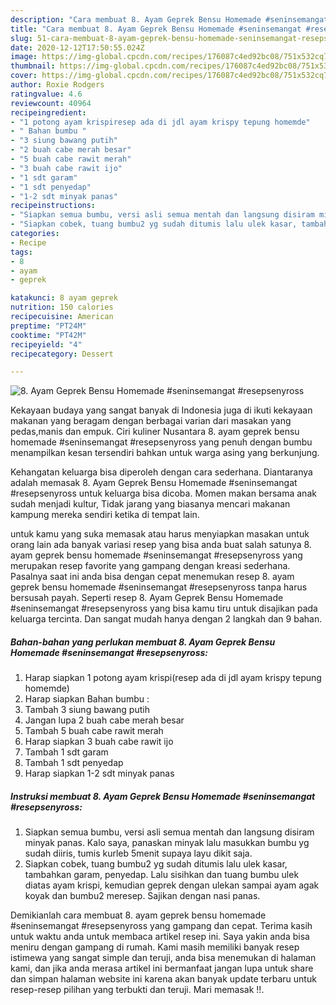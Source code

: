 ```yaml
---
description: "Cara membuat 8. Ayam Geprek Bensu Homemade #seninsemangat #resepsenyross Favorite"
title: "Cara membuat 8. Ayam Geprek Bensu Homemade #seninsemangat #resepsenyross Favorite"
slug: 51-cara-membuat-8-ayam-geprek-bensu-homemade-seninsemangat-resepsenyross-favorite
date: 2020-12-12T17:50:55.024Z
image: https://img-global.cpcdn.com/recipes/176087c4ed92bc08/751x532cq70/8-ayam-geprek-bensu-homemade-seninsemangat-resepsenyross-foto-resep-utama.jpg
thumbnail: https://img-global.cpcdn.com/recipes/176087c4ed92bc08/751x532cq70/8-ayam-geprek-bensu-homemade-seninsemangat-resepsenyross-foto-resep-utama.jpg
cover: https://img-global.cpcdn.com/recipes/176087c4ed92bc08/751x532cq70/8-ayam-geprek-bensu-homemade-seninsemangat-resepsenyross-foto-resep-utama.jpg
author: Roxie Rodgers
ratingvalue: 4.6
reviewcount: 40964
recipeingredient:
- "1 potong ayam krispiresep ada di jdl ayam krispy tepung homemde"
- " Bahan bumbu "
- "3 siung bawang putih"
- "2 buah cabe merah besar"
- "5 buah cabe rawit merah"
- "3 buah cabe rawit ijo"
- "1 sdt garam"
- "1 sdt penyedap"
- "1-2 sdt minyak panas"
recipeinstructions:
- "Siapkan semua bumbu, versi asli semua mentah dan langsung disiram minyak panas. Kalo saya, panaskan minyak lalu masukkan bumbu yg sudah diiris, tumis kurleb 5menit supaya layu dikit saja."
- "Siapkan cobek, tuang bumbu2 yg sudah ditumis lalu ulek kasar, tambahkan garam, penyedap. Lalu sisihkan dan tuang bumbu ulek diatas ayam krispi, kemudian geprek dengan ulekan sampai ayam agak koyak dan bumbu2 meresep. Sajikan dengan nasi panas."
categories:
- Recipe
tags:
- 8
- ayam
- geprek

katakunci: 8 ayam geprek 
nutrition: 150 calories
recipecuisine: American
preptime: "PT24M"
cooktime: "PT42M"
recipeyield: "4"
recipecategory: Dessert

---
```



![8. Ayam Geprek Bensu Homemade #seninsemangat #resepsenyross](https://img-global.cpcdn.com/recipes/176087c4ed92bc08/751x532cq70/8-ayam-geprek-bensu-homemade-seninsemangat-resepsenyross-foto-resep-utama.jpg)

Kekayaan budaya yang sangat banyak di Indonesia juga di ikuti kekayaan makanan yang beragam dengan berbagai varian dari masakan yang pedas,manis dan empuk. Ciri kuliner Nusantara 8. ayam geprek bensu homemade #seninsemangat #resepsenyross yang penuh dengan bumbu menampilkan kesan tersendiri bahkan untuk warga asing yang berkunjung.


Kehangatan keluarga bisa diperoleh dengan cara sederhana. Diantaranya adalah memasak 8. Ayam Geprek Bensu Homemade #seninsemangat #resepsenyross untuk keluarga bisa dicoba. Momen makan bersama anak sudah menjadi kultur, Tidak jarang yang biasanya mencari makanan kampung mereka sendiri ketika di tempat lain.



untuk kamu yang suka memasak atau harus menyiapkan masakan untuk orang lain ada banyak variasi resep yang bisa anda buat salah satunya 8. ayam geprek bensu homemade #seninsemangat #resepsenyross yang merupakan resep favorite yang gampang dengan kreasi sederhana. Pasalnya saat ini anda bisa dengan cepat menemukan resep 8. ayam geprek bensu homemade #seninsemangat #resepsenyross tanpa harus bersusah payah.
Seperti resep 8. Ayam Geprek Bensu Homemade #seninsemangat #resepsenyross yang bisa kamu tiru untuk disajikan pada keluarga tercinta. Dan sangat mudah hanya dengan 2 langkah dan 9 bahan.


<!--inarticleads1-->

##### Bahan-bahan yang perlukan membuat 8. Ayam Geprek Bensu Homemade #seninsemangat #resepsenyross:

1. Harap siapkan 1 potong ayam krispi(resep ada di jdl ayam krispy tepung homemde)
1. Harap siapkan  Bahan bumbu :
1. Tambah 3 siung bawang putih
1. Jangan lupa 2 buah cabe merah besar
1. Tambah 5 buah cabe rawit merah
1. Harap siapkan 3 buah cabe rawit ijo
1. Tambah 1 sdt garam
1. Tambah 1 sdt penyedap
1. Harap siapkan 1-2 sdt minyak panas




<!--inarticleads2-->

##### Instruksi membuat  8. Ayam Geprek Bensu Homemade #seninsemangat #resepsenyross:

1. Siapkan semua bumbu, versi asli semua mentah dan langsung disiram minyak panas. Kalo saya, panaskan minyak lalu masukkan bumbu yg sudah diiris, tumis kurleb 5menit supaya layu dikit saja.
1. Siapkan cobek, tuang bumbu2 yg sudah ditumis lalu ulek kasar, tambahkan garam, penyedap. Lalu sisihkan dan tuang bumbu ulek diatas ayam krispi, kemudian geprek dengan ulekan sampai ayam agak koyak dan bumbu2 meresep. Sajikan dengan nasi panas.




Demikianlah cara membuat 8. ayam geprek bensu homemade #seninsemangat #resepsenyross yang gampang dan cepat. Terima kasih untuk waktu anda untuk membaca artikel resep ini. Saya yakin anda bisa meniru dengan gampang di rumah. Kami masih memiliki banyak resep istimewa yang sangat simple dan teruji, anda bisa menemukan di halaman kami, dan jika anda merasa artikel ini bermanfaat jangan lupa untuk share dan simpan halaman website ini karena akan banyak update terbaru untuk resep-resep pilihan yang terbukti dan teruji. Mari memasak !!. 
